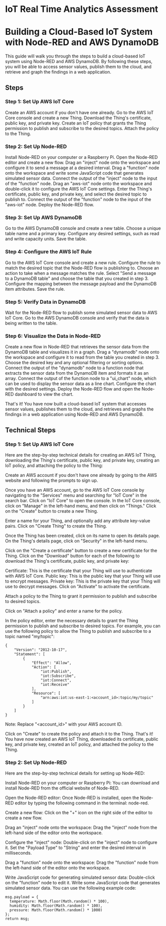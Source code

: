 # IoT Real Time Analytics Assessment

# Building a Cloud-Based IoT System with Node-RED and AWS DynamoDB

This guide will walk you through the steps to build a cloud-based IoT system using Node-RED and AWS DynamoDB. By following these steps, you will be able to access sensor values, publish them to the cloud, and retrieve and graph the findings in a web application.

## Steps

### Step 1: Set Up AWS IoT Core

Create an AWS account if you don't have one already. Go to the AWS IoT Core console and create a new Thing. Download the Thing's certificate, public key, and private key. Create an IoT policy that grants the Thing permission to publish and subscribe to the desired topics. Attach the policy to the Thing.

### Step 2: Set Up Node-RED

Install Node-RED on your computer or a Raspberry Pi. Open the Node-RED editor and create a new flow. Drag an "inject" node onto the workspace and configure it to send a message at a desired interval. Drag a "function" node onto the workspace and write some JavaScript code that generates simulated sensor data. Connect the output of the "inject" node to the input of the "function" node. Drag an "aws-iot" node onto the workspace and double-click it to configure the AWS IoT Core settings. Enter the Thing's certificate, public key, and private key, and select the desired topic to publish to. Connect the output of the "function" node to the input of the "aws-iot" node. Deploy the Node-RED flow.

### Step 3: Set Up AWS DynamoDB

Go to the AWS DynamoDB console and create a new table. Choose a unique table name and a primary key. Configure any desired settings, such as read and write capacity units. Save the table.

### Step 4: Configure the AWS IoT Rule

Go to the AWS IoT Core console and create a new rule. Configure the rule to match the desired topic that the Node-RED flow is publishing to. Choose an action to take when a message matches the rule. Select "Send a message to a DynamoDB table" and choose the table that you created in step 3. Configure the mapping between the message payload and the DynamoDB item attributes. Save the rule.

### Step 5: Verify Data in DynamoDB

Wait for the Node-RED flow to publish some simulated sensor data to AWS IoT Core. Go to the AWS DynamoDB console and verify that the data is being written to the table.

### Step 6: Visualize the Data in Node-RED

Create a new flow in Node-RED that retrieves the sensor data from the DynamoDB table and visualizes it in a graph. Drag a "dynamodb" node onto the workspace and configure it to read from the table you created in step 3. Choose the desired key and any optional filtering or sorting options. Connect the output of the "dynamodb" node to a function node that extracts the sensor data from the DynamoDB item and formats it as an array. Connect the output of the function node to a "ui_chart" node, which can be used to display the sensor data as a line chart. Configure the chart with the desired settings. Deploy the Node-RED flow and open the Node-RED dashboard to view the chart.

That's it! You have now built a cloud-based IoT system that accesses sensor values, publishes them to the cloud, and retrieves and graphs the findings in a web application using Node-RED and AWS DynamoDB.


## Technical Steps

### Step 1: Set Up AWS IoT Core
Here are the step-by-step technical details for creating an AWS IoT Thing, downloading the Thing's certificate, public key, and private key, creating an IoT policy, and attaching the policy to the Thing:

Create an AWS account if you don't have one already by going to the AWS website and following the prompts to sign up.

Once you have an AWS account, go to the AWS IoT Core console by navigating to the "Services" menu and searching for "IoT Core" in the search bar. Click on "IoT Core" to open the console.
In the IoT Core console, click on "Manage" in the left-hand menu, and then click on "Things."
Click on the "Create" button to create a new Thing.

Enter a name for your Thing, and optionally add any attribute key-value pairs. Click on "Create Thing" to create the Thing.

Once the Thing has been created, click on its name to open its details page.
On the Thing's details page, click on "Security" in the left-hand menu.

Click on the "Create a certificate" button to create a new certificate for the Thing.
Click on the "Download" button for each of the following to download the Thing's certificate, public key, and private key:

Certificate: This is the certificate that your Thing will use to authenticate with AWS IoT Core.
Public key: This is the public key that your Thing will use to encrypt messages.
Private key: This is the private key that your Thing will use to decrypt messages.
Click on "Activate" to activate the certificate.

Attach a policy to the Thing to grant it permission to publish and subscribe to desired topics.

Click on "Attach a policy" and enter a name for the policy.

In the policy editor, enter the necessary details to grant the Thing permission to publish and subscribe to desired topics. For example, you can use the following policy to allow the Thing to publish and subscribe to a topic named "my/topic":
```
{
    "Version": "2012-10-17",
    "Statement": [
        {
            "Effect": "Allow",
            "Action": [
                "iot:Publish",
                "iot:Subscribe",
                "iot:Connect",
                "iot:Receive"
            ],
            "Resource": [
                "arn:aws:iot:us-east-1:<account_id>:topic/my/topic"
            ]
        }
    ]
}
```
Note: Replace "<account_id>" with your AWS account ID.

Click on "Create" to create the policy and attach it to the Thing.
That's it! You have now created an AWS IoT Thing, downloaded its certificate, public key, and private key, created an IoT policy, and attached the policy to the Thing.

### Step 2: Set Up Node-RED
Here are the step-by-step technical details for setting up Node-RED:

Install Node-RED on your computer or Raspberry Pi: You can download and install Node-RED from the official website of Node-RED.

Open the Node-RED editor: Once Node-RED is installed, open the Node-RED editor by typing the following command in the terminal: node-red.

Create a new flow: Click on the "+" icon on the right side of the editor to create a new flow.

Drag an "inject" node onto the workspace: Drag the "inject" node from the left-hand side of the editor onto the workspace.

Configure the "inject" node: Double-click on the "inject" node to configure it. Set the "Payload Type" to "String" and enter the desired interval in milliseconds.

Drag a "function" node onto the workspace: Drag the "function" node from the left-hand side of the editor onto the workspace.

Write JavaScript code for generating simulated sensor data: Double-click on the "function" node to edit it. Write some JavaScript code that generates simulated sensor data. You can use the following example code:
```
msg.payload = {
  temperature: Math.floor(Math.random() * 100),
  humidity: Math.floor(Math.random() * 100),
  pressure: Math.floor(Math.random() * 1000)
};
return msg;
```
